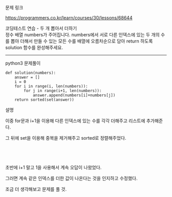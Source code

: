 문제 링크

https://programmers.co.kr/learn/courses/30/lessons/68644


코딩테스트 연습 - 두 개 뽑아서 더하기    
정수 배열 numbers가 주어집니다. numbers에서 서로 다른 인덱스에 있는 두 개의 수를 뽑아 더해서 만들 수 있는 모든 수를 배열에 오름차순으로 담아 return 하도록 solution 함수를 완성해주세요.

----


python3 문제풀이

```
def solution(numbers):
    answer = []
    i = 0
    for i in range(i, len(numbers)):
        for j in range(i+1, len(numbers)):
            answer.append(numbers[i]+numbers[j])
    return sorted(set(answer))
```


설명

이중 for문과 i+1을 이용해 다른 인덱스에 있는 수를 각각 더해주고 리스트에 추가해준다.

그 뒤에 set을 이용해 중복을 제거해주고 sorted로 정렬해주었다.


​
----

초반에 i+1 말고 1을 사용해서 계속 오답이 나왔었다.

그러면 계속 같은 인덱스를 더한 값이 나온다는 것을 인지하고 수정했다.

조금 더 생각해보고 문제를 풀 것.
